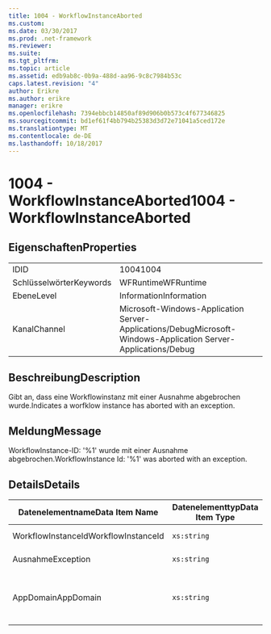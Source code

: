 ```yaml
---
title: 1004 - WorkflowInstanceAborted
ms.custom: 
ms.date: 03/30/2017
ms.prod: .net-framework
ms.reviewer: 
ms.suite: 
ms.tgt_pltfrm: 
ms.topic: article
ms.assetid: edb9ab8c-0b9a-488d-aa96-9c8c7984b53c
caps.latest.revision: "4"
author: Erikre
ms.author: erikre
manager: erikre
ms.openlocfilehash: 7394ebbcb14850af89d906b0b573c4f677346825
ms.sourcegitcommit: bd1ef61f4bb794b25383d3d72e71041a5ced172e
ms.translationtype: MT
ms.contentlocale: de-DE
ms.lasthandoff: 10/18/2017
---
```

# <a name="1004---workflowinstanceaborted"></a><span data-ttu-id="9097f-102">1004 - WorkflowInstanceAborted</span><span class="sxs-lookup"><span data-stu-id="9097f-102">1004 - WorkflowInstanceAborted</span></span>
## <a name="properties"></a><span data-ttu-id="9097f-103">Eigenschaften</span><span class="sxs-lookup"><span data-stu-id="9097f-103">Properties</span></span>  
  
|||  
|-|-|  
|<span data-ttu-id="9097f-104">ID</span><span class="sxs-lookup"><span data-stu-id="9097f-104">ID</span></span>|<span data-ttu-id="9097f-105">1004</span><span class="sxs-lookup"><span data-stu-id="9097f-105">1004</span></span>|  
|<span data-ttu-id="9097f-106">Schlüsselwörter</span><span class="sxs-lookup"><span data-stu-id="9097f-106">Keywords</span></span>|<span data-ttu-id="9097f-107">WFRuntime</span><span class="sxs-lookup"><span data-stu-id="9097f-107">WFRuntime</span></span>|  
|<span data-ttu-id="9097f-108">Ebene</span><span class="sxs-lookup"><span data-stu-id="9097f-108">Level</span></span>|<span data-ttu-id="9097f-109">Information</span><span class="sxs-lookup"><span data-stu-id="9097f-109">Information</span></span>|  
|<span data-ttu-id="9097f-110">Kanal</span><span class="sxs-lookup"><span data-stu-id="9097f-110">Channel</span></span>|<span data-ttu-id="9097f-111">Microsoft-Windows-Application Server-Applications/Debug</span><span class="sxs-lookup"><span data-stu-id="9097f-111">Microsoft-Windows-Application Server-Applications/Debug</span></span>|  
  
## <a name="description"></a><span data-ttu-id="9097f-112">Beschreibung</span><span class="sxs-lookup"><span data-stu-id="9097f-112">Description</span></span>  
 <span data-ttu-id="9097f-113">Gibt an, dass eine Workflowinstanz mit einer Ausnahme abgebrochen wurde.</span><span class="sxs-lookup"><span data-stu-id="9097f-113">Indicates a worfklow instance has aborted with an exception.</span></span>  
  
## <a name="message"></a><span data-ttu-id="9097f-114">Meldung</span><span class="sxs-lookup"><span data-stu-id="9097f-114">Message</span></span>  
 <span data-ttu-id="9097f-115">WorkflowInstance-ID: '%1' wurde mit einer Ausnahme abgebrochen.</span><span class="sxs-lookup"><span data-stu-id="9097f-115">WorkflowInstance Id: '%1' was aborted with an exception.</span></span>  
  
## <a name="details"></a><span data-ttu-id="9097f-116">Details</span><span class="sxs-lookup"><span data-stu-id="9097f-116">Details</span></span>  
  
|<span data-ttu-id="9097f-117">Datenelementname</span><span class="sxs-lookup"><span data-stu-id="9097f-117">Data Item Name</span></span>|<span data-ttu-id="9097f-118">Datenelementtyp</span><span class="sxs-lookup"><span data-stu-id="9097f-118">Data Item Type</span></span>|<span data-ttu-id="9097f-119">Beschreibung</span><span class="sxs-lookup"><span data-stu-id="9097f-119">Description</span></span>|  
|--------------------|--------------------|-----------------|  
|<span data-ttu-id="9097f-120">WorkflowInstanceId</span><span class="sxs-lookup"><span data-stu-id="9097f-120">WorkflowInstanceId</span></span>|`xs:string`|<span data-ttu-id="9097f-121">Die Instanz-ID für den Workflow.</span><span class="sxs-lookup"><span data-stu-id="9097f-121">The instance id for the workflow</span></span>|  
|<span data-ttu-id="9097f-122">Ausnahme</span><span class="sxs-lookup"><span data-stu-id="9097f-122">Exception</span></span>|`xs:string`|<span data-ttu-id="9097f-123">Die Ausnahmedetails der Ausnahme.</span><span class="sxs-lookup"><span data-stu-id="9097f-123">The exception details for the exception</span></span>|  
|<span data-ttu-id="9097f-124">AppDomain</span><span class="sxs-lookup"><span data-stu-id="9097f-124">AppDomain</span></span>|`xs:string`|<span data-ttu-id="9097f-125">Die von AppDomain.CurrentDomain.FriendlyName zurückgegebene Zeichenfolge.</span><span class="sxs-lookup"><span data-stu-id="9097f-125">The string returned by AppDomain.CurrentDomain.FriendlyName.</span></span>|
